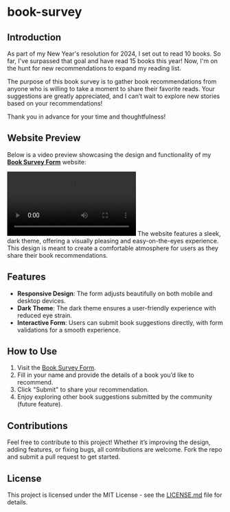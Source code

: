# book-survey

## Introduction
As part of my New Year's resolution for 2024, I set out to read 10 books. So far, I've surpassed that goal and have read 15 books this year! Now, I'm on the hunt for new recommendations to expand my reading list.

The purpose of this book survey is to gather book recommendations from anyone who is willing to take a moment to share their favorite reads. Your suggestions are greatly appreciated, and I can’t wait to explore new stories based on your recommendations!

Thank you in advance for your time and thoughtfulness!

## Website Preview

Below is a video preview showcasing the design and functionality of my [**Book Survey Form**](https://rbracker.github.io/book-survey/) website:

<video controls src="assets/images/BookSurveyFormVideo.mp4" title="Book Survey Video"></video>
The website features a sleek, dark theme, offering a visually pleasing and easy-on-the-eyes experience. This design is meant to create a comfortable atmosphere for users as they share their book recommendations.

## Features
- **Responsive Design**: The form adjusts beautifully on both mobile and desktop devices.
- **Dark Theme**: The dark theme ensures a user-friendly experience with reduced eye strain.
- **Interactive Form**: Users can submit book suggestions directly, with form validations for a smooth experience.

## How to Use
1. Visit the [Book Survey Form](https://rbracker.github.io/book-survey/).
2. Fill in your name and provide the details of a book you’d like to recommend.
3. Click "Submit" to share your recommendation.
4. Enjoy exploring other book suggestions submitted by the community (future feature).

## Contributions
Feel free to contribute to this project! Whether it’s improving the design, adding features, or fixing bugs, all contributions are welcome. Fork the repo and submit a pull request to get started.

## License
This project is licensed under the MIT License - see the [LICENSE.md](LICENSE.md) file for details.
